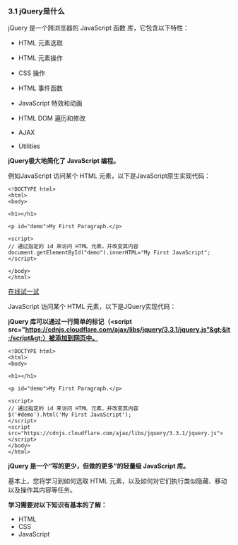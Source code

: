 ### 3.1 jQuery是什么

jQuery 是一个跨浏览器的 JavaScript 函数 库，它包含以下特性：

* HTML 元素选取

* HTML 元素操作
* CSS 操作
* HTML 事件函数
* JavaScript 特效和动画
* HTML DOM 遍历和修改
* AJAX
* Utilities

**jQuery极大地简化了 JavaScript 编程。**

例如JavaScript 访问某个 HTML 元素，以下是JavaScript原生实现代码：

```
<!DOCTYPE html>
<html>
<body>

<h1></h1>

<p id="demo">My First Paragraph.</p>

<script>
// 通过指定的 id 来访问 HTML 元素，并改变其内容
document.getElementById("demo").innerHTML="My First JavaScript";
</script>

</body>
</html>
```

[在线试一试](http://www.w3school.com.cn/tiy/t.asp?f=js_dom)

JavaScript 访问某个 HTML 元素，以下是JQuery实现代码：

**jQuery 库可以通过一行简单的标记（&lt;script src="https://cdnjs.cloudflare.com/ajax/libs/jquery/3.3.1/jquery.js"&gt;&lt;/script&gt;）被添加到网页中。**

```
<!DOCTYPE html>
<html>
<body>

<h1></h1>

<p id="demo">My First Paragraph.</p>

<script>
// 通过指定的 id 来访问 HTML 元素，并改变其内容
$('#demo').html('My First JavaScript');
</script>
<script src="https://cdnjs.cloudflare.com/ajax/libs/jquery/3.3.1/jquery.js"></script>
</body>
</html>
```

**jQuery 是一个“写的更少，但做的更多”的轻量级 JavaScript 库。**

基本上，您将学习到如何选取 HTML 元素，以及如何对它们执行类似隐藏、移动以及操作其内容等任务。

**学习需要对以下知识有基本的了解：**

* HTML
* CSS
* JavaScript




